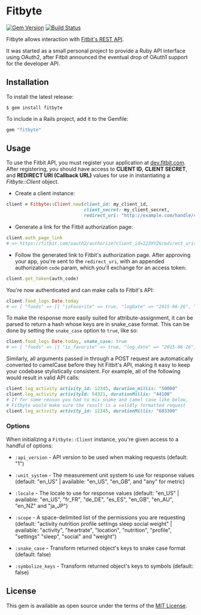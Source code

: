 # Fitbyte

[![Gem Version](https://badge.fury.io/rb/fitbyte.svg)](https://badge.fury.io/rb/fitbyte)
[![Build Status](https://travis-ci.org/zokioki/fitbyte.svg?branch=master)](https://travis-ci.org/zokioki/fitbyte)

Fitbyte allows interaction with [Fitbit's REST API](https://dev.fitbit.com/docs/basics/).

It was started as a small personal project to provide a Ruby API interface using OAuth2, after Fitbit announced the eventual drop of OAuth1 support for the developer API.

## Installation

To install the latest release:

    $ gem install fitbyte

To include in a Rails project, add it to the Gemfile:

```ruby
gem "fitbyte"
```

## Usage

To use the Fitbit API, you must register your application at [dev.fitbit.com](https://dev.fitbit.com/apps). After registering, you should have access to **CLIENT ID**, **CLIENT SECRET**, and **REDIRECT URI (Callback URL)** values for use in instantiating a *Fitbyte::Client* object.

- Create a client instance:

```ruby
client = Fitbyte::Client.new(client_id: my_client_id,
                             client_secret: my_client_secret,
                             redirect_uri: "http://example.com/handle/callback")
```

- Generate a link for the Fitbit authorization page:

```ruby
client.auth_page_link
# => https://fitbit.com/oauth2/authorize?client_id=123XYZ&redirect_uri=...
```

- Follow the generated link to Fitbit's authorization page. After approving your app, you're sent to the `redirect_uri`, with an appended authorization `code` param, which you'll exchange for an access token:

```ruby
client.get_token(auth_code)
```

You're now authenticated and can make calls to Fitbit's API:

```ruby
client.food_logs Date.today
# => { "foods" => [{ "isFavorite" => true, "logDate" => "2015-06-26", "logId" => 1820, "loggedFood" => { "accessLevel" => "PUBLIC", "amount" => 132.57, "brand" => "", "calories" => 752, ...}] }
```

To make the response more easily suited for attribute-assignment, it can be parsed to return a hash whose keys are in snake_case format. This can be done by setting the `snake_case` option to `true`, like so:

```ruby
client.food_logs Date.today, snake_case: true
# => { "foods" => [{ "is_favorite" => true, "log_date" => "2015-06-26", "log_id" => 1820, "logged_food" => { "access_level" => "PUBLIC", "amount" => 132.57, "brand" => "", "calories" => 752, ...}] }
```

Similarly, all arguments passed in through a POST request are automatically converted to camelCase before they hit Fitbit's API, making it easy to keep your codebase stylistically consistent. For example, all of the following would result in valid API calls:

```ruby
client.log_activity activity_id: 12345, duration_millis: "50000"
client.log_activity activityId: 54321, durationMillis: "44100"
# If for some reason you had to mix snake and camel case like below,
# Fitbyte would make sure the result is a validly formatted request
client.log_activity activity_id: 12345, durationMillis: "683300"
```

### Options

When initializing a `Fitbyte::Client` instance, you're given access to a handful of options:

- `:api_version` - API version to be used when making requests (default: "1")

- `:unit_system` - The measurement unit system to use for response values (default: "en_US" | available: "en_US", "en_GB", and "any" for metric)

- `:locale` - The locale to use for response values (default: "en_US" | available: "en_US", "fr_FR", "de_DE", "es_ES", "en_GB", "en_AU", "en_NZ" and "ja_JP")

- `:scope` - A space-delimited list of the permissions you are requesting (default: "activity nutrition profile settings sleep social weight" | available: "activity", "heartrate", "location", "nutrition", "profile", "settings" "sleep", "social" and "weight")

- `:snake_case` - Transform returned object's keys to snake case format (default: false)

- `:symbolize_keys` - Transform returned object's keys to symbols (default: false)


## License

This gem is available as open source under the terms of the [MIT License](http://opensource.org/licenses/MIT).
